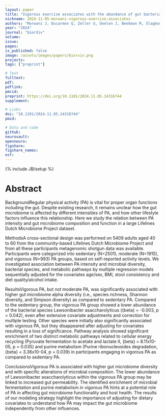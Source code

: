 ```yaml
---
layout: paper
title: "Vigorous exercise associates with the abundance of gut bacterial species reflecting energy pathways: an epidemiological cross-sectional analysis within the Lifelines Dutch Microbiome Project"
nickname: 2024-11-05-morwani-vigorous-exercise-associates
authors: "Morwani J, Ducarmon Q, Zeller G, Deelen J, Beekman M, Slagboom PE"
year: "2024"
journal: "biorXiv"
volume:
issue:
pages:
is_published: false
image: /assets/images/papers/biorxiv.png
projects:
tags: ["preprint"]

# Text
fulltext:
pdf:
pdflink:
pmcid:
preprint: https://doi.org/10.1101/2024.11.05.24316744
supplement:

# Links
doi: "10.1101/2024.11.05.24316744"
pmid:

# Data and code
github:
neurovault:
openneuro:
figshare:
figshare_names:
osf:
---
```

{% include JB/setup %}

# Abstract

BackgroundRegular physical activity (PA) is vital for proper organ functions including the gut. Despite existing research, it remains unclear how the gut microbiome is affected by different intensities of PA, and how other lifestyle factors influence this relationship. Here we study the relation between PA intensity and gut microbiome composition and function in a large Lifelines Dutch Microbiome Project dataset.

MethodsA cross-sectional design was performed on 5409 adults aged 40 to 60 from the community-based Lifelines Dutch Microbiome Project and from all these participants metagenomic shotgun data was available. Participants were categorized into sedentary (N=2501), moderate (N=1915), and vigorous (N=993) PA groups, based on self-reported activity levels. We investigated association between PA intensity and microbial diversity, bacterial species, and metabolic pathways by multiple regression models sequentially adjusted for the covariates age/sex, BMI, stool consistency and diet quality/alcohol intake.

ResultsVigorous PA, but not moderate PA, was significantly associated with higher gut microbiome alpha diversity (i.e., species richness, Shannon diversity, and Simpson diversity) as compared to sedentary PA. Compared to the sedentary group, the vigorous PA group showed a lower abundance of the bacterial species Lawsonibacter asaccharolyticus ({beta} = -0.003, p = 0.042), even after extensive covariate adjustments and correction for multiple testing. Other species were initially also significantly associated with vigorous PA, but they disappeared after adjusting for covariates resulting in a loss of significance. Pathway analysis showed significant enrichment of two distinct metabolic pathways related to cellular energy recycling (Pyruvate fermentation to acetate and lactate II, {beta} = 8.11x10-05, p = 0.035) and purine metabolism (Purine ribonucleosides degradation, {beta} = 3.36x10-04, p = 0.039) in participants engaging in vigorous PA as compared to sedentary PA.

ConclusionsVigorous PA is associated with higher gut microbiome diversity and with specific alterations of microbial composition. The lower abundance of Lawsonibacter asaccharolyticus within the vigorous PA group may be linked to increased gut permeability. The identified enrichment of microbial fermentation and purine metabolism in vigorous PA hints at a potential role of PA in affecting gut microbiome functionality and host health. The results of our modeling strategy highlight the importance of adjusting for dietary covariates to understand how PA may impact the gut microbiome independently from other influences.
